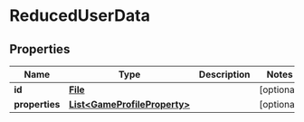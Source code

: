 
# ReducedUserData

## Properties
Name | Type | Description | Notes
------------ | ------------- | ------------- | -------------
**id** | [**File**](File.md) |  |  [optional]
**properties** | [**List&lt;GameProfileProperty&gt;**](GameProfileProperty.md) |  |  [optional]



